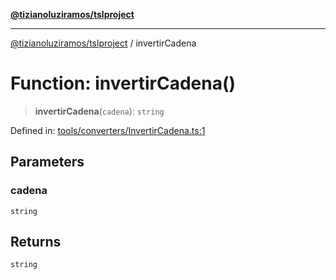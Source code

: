 [**@tizianoluziramos/tslproject**](../README.md)

***

[@tizianoluziramos/tslproject](../globals.md) / invertirCadena

# Function: invertirCadena()

> **invertirCadena**(`cadena`): `string`

Defined in: [tools/converters/InvertirCadena.ts:1](https://github.com/tizianoluziramos/TypeScript-Lenguage-Proyect/blob/1a68252d6a31602ecc3346fe4bed87bd01ab43ff/src/tools/converters/InvertirCadena.ts#L1)

## Parameters

### cadena

`string`

## Returns

`string`
